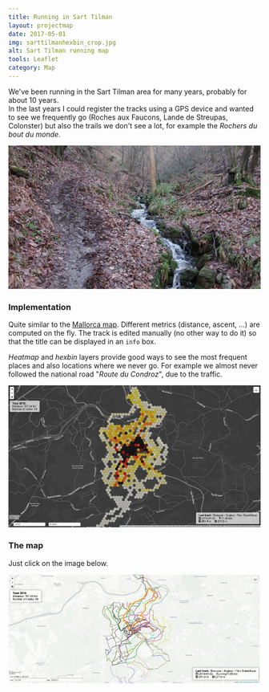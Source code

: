 ```yaml
---
title: Running in Sart Tilman
layout: projectmap
date: 2017-05-01
img: sarttilmanhexbin_crop.jpg
alt: Sart Tilman running map
tools: Leaflet
category: Map
---
```


We've been running in the Sart Tilman area for many years, probably for about 10 years.     
In the last years I could register the tracks using a GPS device and wanted to see we frequently go (Roches aux Faucons, Lande de Streupas, Colonster) but also the trails we don't see a lot, for example the *Rochers du bout du monde*.

<img src="/figures/maps/runningSartTilman.JPG" class="img-responsive" alt="The Sordey river">


### Implementation

Quite similar to the [Mallorca map](../2017-03-01-Activity-Maps/). Different metrics (distance, ascent, ...) are computed on the fly. The track is edited manually (no other way to do it) so that the title can be displayed in an `info` box.

*Heatmap* and *hexbin* layers provide good ways to see the most frequent places and also locations where we never go. For example we almost never followed the national road "*Route du Condroz*", due to the traffic.

<img src="/figures/maps/runnningSartTilman.png" class="img-responsive" alt="Sart Tilman hexbin">

### The map

Just click on the image below.

<a href="../maps/Running-SartTilman.html"> <img src="/figures/maps/sarttilmantracks.jpg" class="img-responsive" alt="Sart Tilman hexbin"></a>
